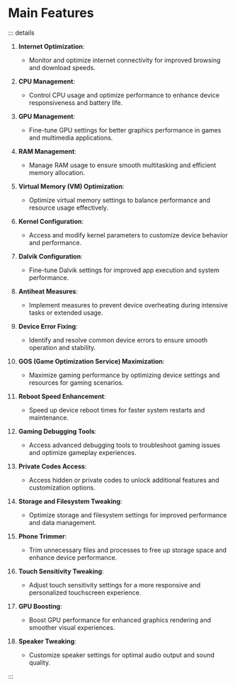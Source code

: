 # Main Features

::: details

1. **Internet Optimization**:

   - Monitor and optimize internet connectivity for improved browsing and download speeds.

2. **CPU Management**:

   - Control CPU usage and optimize performance to enhance device responsiveness and battery life.

3. **GPU Management**:

   - Fine-tune GPU settings for better graphics performance in games and multimedia applications.

4. **RAM Management**:

   - Manage RAM usage to ensure smooth multitasking and efficient memory allocation.

5. **Virtual Memory (VM) Optimization**:

   - Optimize virtual memory settings to balance performance and resource usage effectively.

6. **Kernel Configuration**:

   - Access and modify kernel parameters to customize device behavior and performance.

7. **Dalvik Configuration**:

   - Fine-tune Dalvik settings for improved app execution and system performance.

8. **Antiheat Measures**:

   - Implement measures to prevent device overheating during intensive tasks or extended usage.

9. **Device Error Fixing**:

   - Identify and resolve common device errors to ensure smooth operation and stability.

10. **GOS (Game Optimization Service) Maximization**:

    - Maximize gaming performance by optimizing device settings and resources for gaming scenarios.

11. **Reboot Speed Enhancement**:

    - Speed up device reboot times for faster system restarts and maintenance.

12. **Gaming Debugging Tools**:

    - Access advanced debugging tools to troubleshoot gaming issues and optimize gameplay experiences.

13. **Private Codes Access**:

    - Access hidden or private codes to unlock additional features and customization options.

14. **Storage and Filesystem Tweaking**:

    - Optimize storage and filesystem settings for improved performance and data management.

15. **Phone Trimmer**:

    - Trim unnecessary files and processes to free up storage space and enhance device performance.

16. **Touch Sensitivity Tweaking**:

    - Adjust touch sensitivity settings for a more responsive and personalized touchscreen experience.

17. **GPU Boosting**:

    - Boost GPU performance for enhanced graphics rendering and smoother visual experiences.

18. **Speaker Tweaking**:
    - Customize speaker settings for optimal audio output and sound quality.

:::

